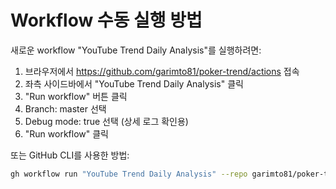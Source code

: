 # Workflow 수동 실행 방법

새로운 workflow "YouTube Trend Daily Analysis"를 실행하려면:

1. 브라우저에서 https://github.com/garimto81/poker-trend/actions 접속
2. 좌측 사이드바에서 "YouTube Trend Daily Analysis" 클릭
3. "Run workflow" 버튼 클릭
4. Branch: master 선택
5. Debug mode: true 선택 (상세 로그 확인용)
6. "Run workflow" 클릭

또는 GitHub CLI를 사용한 방법:
```bash
gh workflow run "YouTube Trend Daily Analysis" --repo garimto81/poker-trend
```